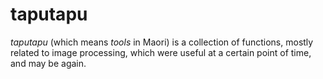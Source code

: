 # taputapu
_taputapu_ (which means _tools_ in Maori) is a collection of functions, mostly related to image processing, 
which were useful at a certain point of time, and may be again.

